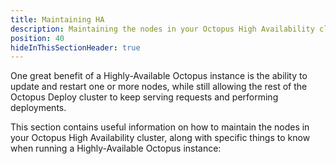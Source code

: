 ```yaml
---
title: Maintaining HA
description: Maintaining the nodes in your Octopus High Availability cluster is an important task that can be done in the Octopus Web Portal.
position: 40
hideInThisSectionHeader: true
---
```


One great benefit of a Highly-Available Octopus instance is the ability to update and restart one or more nodes, while still allowing the rest of the Octopus Deploy cluster to keep serving requests and performing deployments. 

This section contains useful information on how to maintain the nodes in your Octopus High Availability cluster, along with specific things to know when running a Highly-Available Octopus instance: